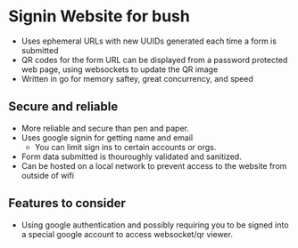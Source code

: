 # Signin Website for bush
- Uses ephemeral URLs with new UUIDs generated each time a form is submitted
- QR codes for the form URL can be displayed from a password protected web page, using websockets to update the QR image
- Written in go for memory saftey, great concurrency, and speed

## Secure and reliable
- More reliable and secure than pen and paper.
- Uses google signin for getting name and email
  - You can limit sign ins to certain accounts or orgs.
- Form data submitted is thouroughly validated and sanitized.
- Can be hosted on a local network to prevent access to the website from outside of wifi


## Features to consider
- Using google authentication and possibly requiring you to be signed into a special google account to access websocket/qr viewer.
